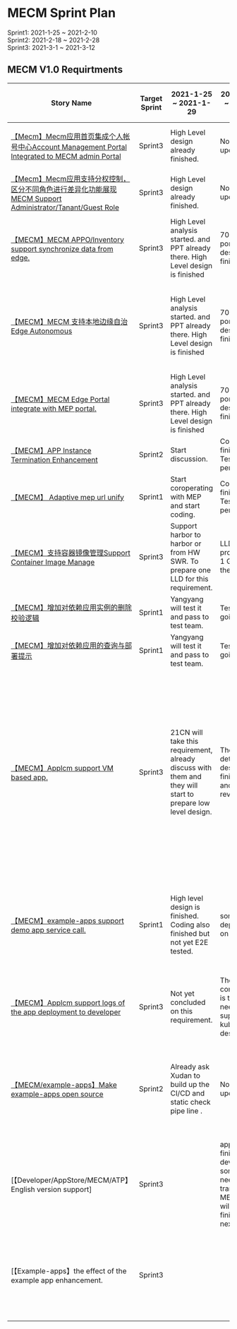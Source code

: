 # MECM Sprint Plan
Sprint1: 2021-1-25 ~ 2021-2-10  
Sprint2: 2021-2-18 ~ 2021-2-28  
Sprint3: 2021-3-1 ~ 2021-3-12
## MECM V1.0 Requirtments
| Story Name | Target Sprint | 2021-1-25 ~ 2021-1-29 | 2021-2-1 ~ 2021-2-5 | 2021-2-8 ~ 2021-2-12 | 2021-2-15 ~ 2021-2-19 | 2021-2-22 ~ 2021-2-26 | 2021-3-1 ~ 2021-3-5 |2021-3-8 ~ 2021-3-12 |
|-----------|-------------|----------|-----------|-------------|----------|----------|----------|----------|
| [【Mecm】Mecm应用首页集成个人帐号中心Account Management Portal Integrated to MECM admin Portal](https://gitee.com/OSDT/dashboard/issues?id=I2E9M3)| Sprint3   |   High Level design  already finished.   |  No updates |    |  Low level design finished.  | BE coding is finished, FE will start from next week.|  Zhou yan bing will Add the User Profile.| Done |
| [【Mecm】Mecm应用支持分权控制，区分不同角色进行差异化功能展现MECM Support Administrator/Tanant/Guest Role](https://gitee.com/OSDT/dashboard?issue_id=I2E6SS)| Sprint3   |   High Level design  already finished.   |  No updates  |    |  Low level design finished.     | BE coding is finished,, FE will start from next week. |  Done .|  | 
| [【MECM】MECM APPO/Inventory support synchronize data from edge. ](https://gitee.com/OSDT/dashboard/issues?id=I2P7RL)| Sprint3   |   High Level analysis started. and PPT already there.  High Level design is finished | 70% portal/api design finished  |    |  Completed the design.  |  Detailed design have been uploaded. |  Yangyang will handle the font end for synchronization and  Gaurav will handle the backend.| Coding is done . 70% done for sync part..The sync part will do it on monday.  |
| [【MECM】MECM 支持本地边缘自治 Edge Autonomous ](https://gitee.com/OSDT/dashboard/issues?id=I2EB7C)| Sprint3   |     High Level analysis started. and PPT already there.  High Level design is finished   |  70% portal/api design finished   |    |  Completed the design.  One Gap: how to get the tenant id from edge local. Possible solution: when user operating the mepm portal he enter the tenantid.  | Coding is started. 10% | Coding work 60%. Tuesday we can discuss | Coding  is done |
| [【MECM】MECM Edge Portal integrate with MEP portal. ](https://gitee.com/OSDT/dashboard/issues?id=I2P7T7)| Sprint3   |     High Level analysis started. and PPT already there.  High Level design is finished   | 70% portal/api design finished   |    |   Completed the design.   |  MEP portal integration designed.|  The same entry will be added as MECM. One discussion needed for MEP-FE code and MEPM-FE code lcation . | Coding is done.  |
| [【MECM】APP Instance Termination Enhancement  ](https://gitee.com/OSDT/dashboard/issues?id=I2DQVG)| Sprint2   |   Start discussion.   | Coding is finished. Test is pending.  |    |  Finished.  |  |  |  |
| [【MECM】 Adaptive mep url unify ](https://gitee.com/OSDT/dashboard/issues?id=I2NTWF)| Sprint1   |    Start coroperating with MEP and start coding.  |  Coding is finished. Test is pending.  |    |   Finished. |  |  |  |
| [【MECM】支持容器镜像管理Support Container Image Manage ](https://gitee.com/OSDT/dashboard/issues?id=I2E3V8)| Sprint3   |   Support harbor to harbor or from HW SWR. To prepare one LLD for this requirement.  | LLD is in progress, 1 GAP is there.  |    |  Coding is completed. Integration test is pending.(Zhaobaohui)  | Installation script not yet finished. waiting for test.  | Integration test is goingon.  | Delivered. |
| [【MECM】增加对依赖应用实例的删除校验逻辑 ](https://gitee.com/OSDT/dashboard/issues?id=I24W8Z)| Sprint1   |   Yangyang will test it and pass to test team.   | Test is on going .  |    |  One issue with Developer. Currently it is pending.  |Tested and delivered.  |  |  |
| [【MECM】增加对依赖应用的查询与部署提示  ](https://gitee.com/OSDT/dashboard/issues?id=I1QWVL)| Sprint1   |   Yangyang will test it and pass to test team.   |   Test is on going .  |    |  One issue with Developer. Currently it is pending.   |  Tested and delivered.  |  |  |
| [【MECM】Applcm support VM based app.  ](https://gitee.com/OSDT/dashboard/issues?id=I2P88K)| Sprint3   |   21CN will take this requirement, already discuss with them and they will start to prepare low level design.   |  The detailed design is finished and reviewed.  |    |  The design have been archived.  and openstack have been installed.| APi and GRPC design finished and already discussed with Gaurav and developer team. Coding will start next week. FE need to add a field for edge node registration to specify Openstack or K8s. |  image download and createimage have been down。some issue for VM create. image create/delete/query/download is completed. exsiting api have been changed.  api of openstack plugin need some adjustment. |  lcmcontoller development is done.osplugin coding is finished. will use test env to test. |
| [【MECM】example-apps support demo app service call. ](https://gitee.com/OSDT/dashboard/issues?id=I2P8CH)| Sprint1   |    High level design is finished. Coding also finished but not yet E2E tested. |  some depends on MEP .  |    |  All coding including mep-agent and demo app have been finished. 1. One guidence on how to developer(readme file). 2. CI/CD for example-apps(XuDan)  | Tested and delivered. One document is needed. |  |  |
| [【MECM】Applcm support logs of the app deployment to developer ](https://gitee.com/OSDT/dashboard/issues?id=I2P8KM)| Sprint3   |    Not yet concluded on this requirement.   | The conclusion is there, need to support kubectl describe.   |    |  Finished. All details have beed delivered to Developer team.  | delivered |  |  |
| [【MECM/example-apps】Make  example-apps open source](https://gitee.com/OSDT/dashboard/issues?id=I2P8VJ)| Sprint2   |    Already ask Xudan to build up the CI/CD and static check pipe line .   |  No updates. |    |   All coding including mep-agent and demo app have been finished. 1. One guidence on how to developer(readme file). 2. CI/CD for example-apps(XuDan)  | Jenkins job finished for daily build ,code check job . FE and BE have some issues , need to fix it. | delivered  |  |
| [【Developer/AppStore/MECM/ATP】English version support]| Sprint3   |    |  appstore finished. developer some file need to translate. MECM/ATP will be finished next week. |  Finished and other part will handled by the teams themselves.   | Already opensource. and Readme need to be updated.   |  |  |  |
| [【Example-apps】the effect of the example app enhancement. | Sprint3   |    |  |  face detection issue is fixed.   Some enhancement for mp4 displaying is done and local test is ongoing.| Completed the coding. and local tested.    | Readme is updated. |  |  |